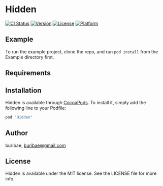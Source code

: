 # Hidden

[![CI Status](http://img.shields.io/travis/buribae/Hidden.svg?style=flat)](https://travis-ci.org/buribae/Hidden)
[![Version](https://img.shields.io/cocoapods/v/Hidden.svg?style=flat)](http://cocoapods.org/pods/Hidden)
[![License](https://img.shields.io/cocoapods/l/Hidden.svg?style=flat)](http://cocoapods.org/pods/Hidden)
[![Platform](https://img.shields.io/cocoapods/p/Hidden.svg?style=flat)](http://cocoapods.org/pods/Hidden)

## Example

To run the example project, clone the repo, and run `pod install` from the Example directory first.

## Requirements

## Installation

Hidden is available through [CocoaPods](http://cocoapods.org). To install
it, simply add the following line to your Podfile:

```ruby
pod "Hidden"
```

## Author

buribae, buribae@gmail.com

## License

Hidden is available under the MIT license. See the LICENSE file for more info.
